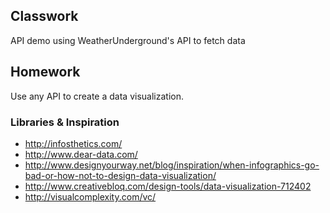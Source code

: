 ## Classwork

API demo using WeatherUnderground's API to fetch data

## Homework

Use any API to create a data visualization.

### Libraries & Inspiration
- http://infosthetics.com/
- http://www.dear-data.com/
- http://www.designyourway.net/blog/inspiration/when-infographics-go-bad-or-how-not-to-design-data-visualization/
- http://www.creativebloq.com/design-tools/data-visualization-712402
- http://visualcomplexity.com/vc/
